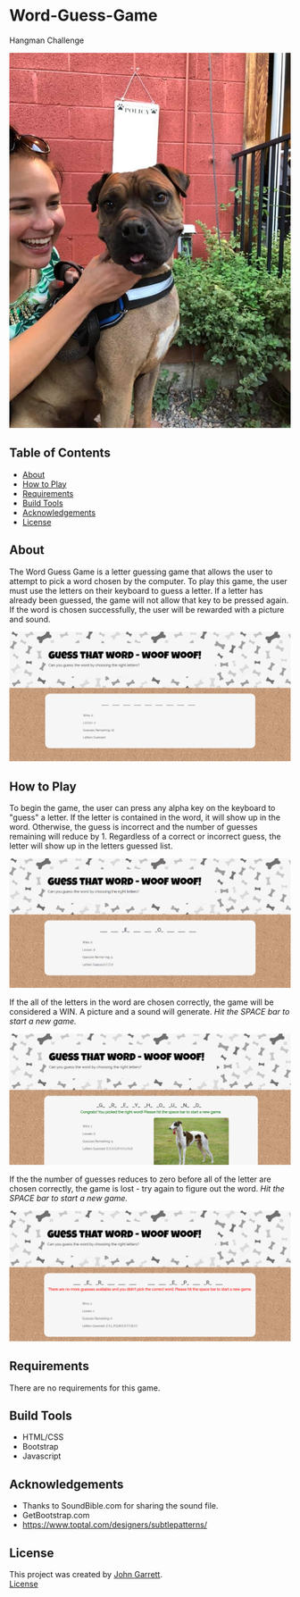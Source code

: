 # Word-Guess-Game
Hangman Challenge


<img src="/assets/images/cover-photo.jpg">


## Table of Contents
* [About](#about)
* [How to Play](#how-to-play)
* [Requirements](#requirements)
* [Build Tools](#build-tools)
* [Acknowledgements](#acknowledgements)
* [License](#license)


## About
The Word Guess Game is a letter guessing game that allows the user to attempt to pick a word chosen by
the computer. To play this game, the user must use the letters on their keyboard to guess a letter. If 
a letter has already been guessed, the game will not allow that key to be pressed again. If the word is 
chosen successfully, the user will be rewarded with a picture and sound.

<img src="/assets/images/initial-game-screen.png">

## How to Play
To begin the game, the user can press any alpha key on the keyboard to "guess" a letter. If the letter
is contained in the word, it will show up in the word. Otherwise, the guess is incorrect and the number
of guesses remaining will reduce by 1. Regardless of a correct or incorrect guess, the letter will show up
in the letters guessed list.

<img src="/assets/images/game-with-letters-chosen.png">

If the all of the letters in the word are chosen correctly, the game will be considered a WIN. A picture
and a sound will generate. <em> Hit the SPACE bar to start a new game. </em>

<img src="/assets/images/game-winner.png">

If the the number of guesses reduces to zero before all of the letter are chosen correctly, the game is 
lost - try again to figure out the word. <em> Hit the SPACE bar to start a new game. </em>

<img src="/assets/images/game-loser.png">


## Requirements
There are no requirements for this game.

## Build Tools
* HTML/CSS
* Bootstrap
* Javascript

## Acknowledgements
* Thanks to SoundBible.com for sharing the sound file.
* GetBootstrap.com
* https://www.toptal.com/designers/subtlepatterns/

## License
This project was created by [John Garrett](https://github.com/alixgrillo).    
[License](https://github.com/alixgrillo/Word-Guess/Game/LICENSE.md) 
